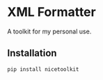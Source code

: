 # XML Formatter

A toolkit for my personal use.

## Installation

```bash
pip install nicetoolkit
```
